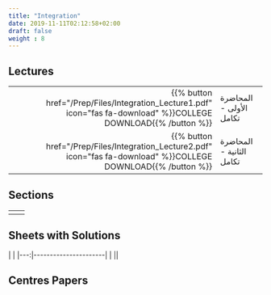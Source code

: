 ```yaml
---
title: "Integration"
date: 2019-11-11T02:12:58+02:00
draft: false
weight : 8
---
```



## Lectures
| ||
|---:|----------------------|
| {{% button href="/Prep/Files/Integration_Lecture1.pdf" icon="fas fa-download" %}}COLLEGE DOWNLOAD{{% /button %}} |المحاضرة الأولى - تكامل|
| {{% button href="/Prep/Files/Integration_Lecture2.pdf" icon="fas fa-download" %}}COLLEGE DOWNLOAD{{% /button %}} |المحاضرة الثانية - تكامل|

## Sections

|  | |
|---:|----------------------|
| || 

## Sheets with Solutions

  | |
|---:|----------------------|
| || 

## Centres Papers 

|  | |
|---:|----------------------|


